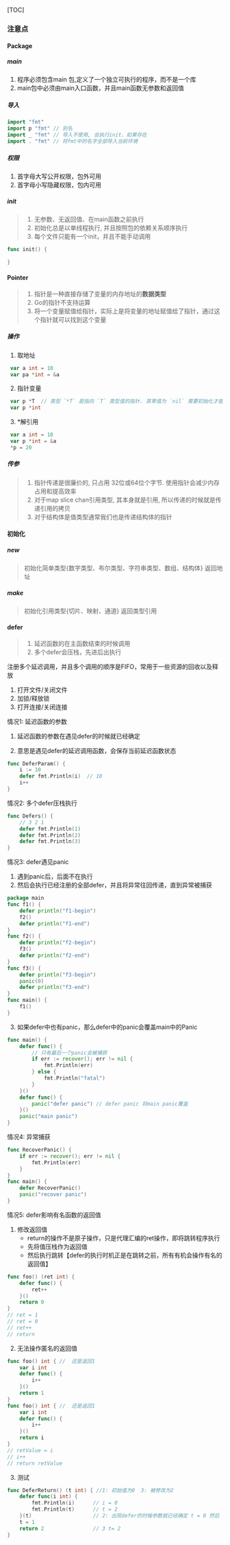 [TOC]

### 注意点

#### Package

##### main

1. 程序必须包含main 包,定义了一个独立可执行的程序，而不是一个库
2. main包中必须由main入口函数，并且main函数无参数和返回值

##### 导入

~~~go
import "fmt"
import p "fmt" // 别名
import _ "fmt" // 导入不使用, 会执行init、如果存在
import . "fmt" // 将fmt中的名字全部导入当前环境
~~~

##### 权限

1. 首字母大写公开权限，包外可用
2. 首字母小写隐藏权限，包内可用

##### init

>   1.  无参数、无返回值、在main函数之前执行
>   2.  初始化总是以单线程执行, 并且按照包的依赖关系顺序执行
>   3.  每个文件只能有一个init，并且不能手动调用

~~~go
func init() {
   
}
~~~

#### Pointer

>   1.  指针是一种直接存储了变量的内存地址的**数据类型**
>   2.  Go的指针不支持运算
>   3.  将一个变量赋值给指针，实际上是将变量的地址赋值给了指针，通过这个指针就可以找到这个变量

##### 操作

1. 取地址

```go
 var a int = 10
 var pa *int = &a  
```

2. 指针变量

```go
 var p *T  // 类型 `*T` 是指向 `T` 类型值的指针. 其零值为 `nil` 需要初始化才能使用
 var p *int
```

3. *解引用

```go
 var a int = 10
 var p *int = &a
 *p = 20     
```

##### 传参

>   1.  指针传递是很廉价的, 只占用 32位或64位个字节. 使用指针会减少内存占用和提高效率
>   2.  对于map slice chan引用类型, 其本身就是引用, 所以传递的时候就是传递引用的拷贝
>   3.  对于结构体是值类型通常我们也是传递结构体的指针

#### 初始化

##### new

> 初始化简单类型{数字类型、布尔类型、字符串类型、数组、结构体} 返回地址

##### make

> 初始化引用类型{切片、映射、通道} 返回类型引用

#### defer

> 1.  延迟函数的在主函数结束的时候调用
> 2.  多个defer会压栈，先进后出执行

注册多个延迟调用，并且多个调用的顺序是FIFO，常用于一些资源的回收以及释放

1.  打开文件/关闭文件
2.  加锁/释放锁
3.  打开连接/关闭连接

情况1: 延迟函数的参数

1.  延迟函数的参数在遇见defer的时候就已经确定

  2.  意思是遇见defer的延迟调用函数，会保存当前延迟函数状态

~~~go
func DeferParam() {
	i := 10
	defer fmt.Println(i)  // 10
	i++
}
~~~

情况2: 多个defer压栈执行

~~~go
func Defers() {
    // 3 2 1
	defer fmt.Println(1)
	defer fmt.Println(2)
	defer fmt.Println(3)
}
~~~

情况3: defer遇见panic

1.  遇到panic后，后面不在执行
2.  然后会执行已经注册的全部defer，并且将异常往回传递，直到异常被捕获

~~~go
package main
func f1() {
	defer println("f1-begin")
	f2()
	defer println("f1-end")
}
func f2() {
	defer println("f2-begin")
	f3()
	defer println("f2-end")
}
func f3() {
	defer println("f3-begin")
	panic(0)   
	defer println("f3-end")
}
func main() {
	f1()
}
~~~

3.  如果defer中也有panic，那么defer中的panic会覆盖main中的Panic

~~~go
func main() {
	defer func() {
        // 只有最后一个panic会被捕获
		if err := recover(); err != nil {
			fmt.Println(err)
		} else {
			fmt.Println("fatal")
		}
	}()
	defer func() {
		panic("defer panic") // defer panic 将main panic覆盖
	}()
	panic("main panic")
}
~~~

情况4: 异常捕获

~~~go
func RecoverPanic() {
	if err := recover(); err != nil {
		fmt.Println(err)
	}
}
func main() {
	defer RecoverPanic()
	panic("recover panic")
}
~~~

情况5: defer影响有名函数的返回值

1.  修改返回值
    *   return的操作不是原子操作，只是代理汇编的ret操作，即将跳转程序执行
    *   先将值压栈作为返回值
    *   然后执行跳转【defer的执行时机正是在跳转之前，所有有机会操作有名的返回值】

~~~go
func foo() (ret int) {
    defer func() {
        ret++
    }()
    return 0
}
// ret = 1
// ret = 0
// ret++
// return
~~~

2.  无法操作匿名的返回值

~~~go
func foo() int { //  还是返回1
    var i int
    defer func() {
        i++
    }()
    return 1
}
func foo() int { //  还是返回1
    var i int
    defer func() {
        i++
    }()
    return i
}
// retValue = i
// i++
// return retValue
~~~

3.  测试

~~~go
func DeferReturn() (t int) { //1: 初始值为0  3: 被修改为2
	defer func(i int) {
		fmt.Println(i)      // i = 0
		fmt.Println(t)  	// t = 2
    }(t) 					// 2: 出现defer的时候参数就已经确定 t = 0 然后 i = 0
	t = 1
	return 2  			    // 3 t= 2
}
~~~